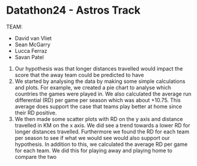 # Datathon24 - Astros Track

TEAM:
  - David van Vliet
  - Sean McGarry
  - Lucca Ferraz
  - Savan Patel


1. Our hypothesis was that longer distances travelled would impact the score that the away team could be predicted to have
2. We started by analysing the data by making some simple calculations and plots. For example, we created a pie
   chart to analyse which countries the games were played in. We also calculated the average run differential (RD) per game per season
   which was about +10.75. This average does support the case that teams play better at home since their RD positive.
3. We then made some scatter plots with RD on the y axis and distance travelled in KM on the x axis. We did see a
   trend towards a lower RD for longer distances travelled. Furthermore we found the RD for each team per season to see if
   what we would see would also support our hypothesis. In addition to this, we calculated the average RD per game for each team. We
   did this for playing away and playing home to compare the two
   

    


